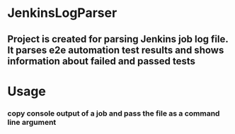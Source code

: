 # JenkinsLogParser

## Project is created for parsing Jenkins job log file. It parses e2e automation test results and shows information about failed and passed tests

# Usage
### copy console output of a job and pass the file as a command line argument
